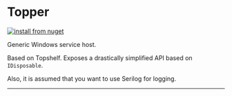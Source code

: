 # Topper

[![install from nuget](https://img.shields.io/nuget/v/Topper.svg?style=flat-square)](https://www.nuget.org/packages/Topper)

Generic Windows service host.

Based on Topshelf. Exposes a drastically simplified API based on `IDisposable`.

Also, it is assumed that you want to use Serilog for logging.

---


